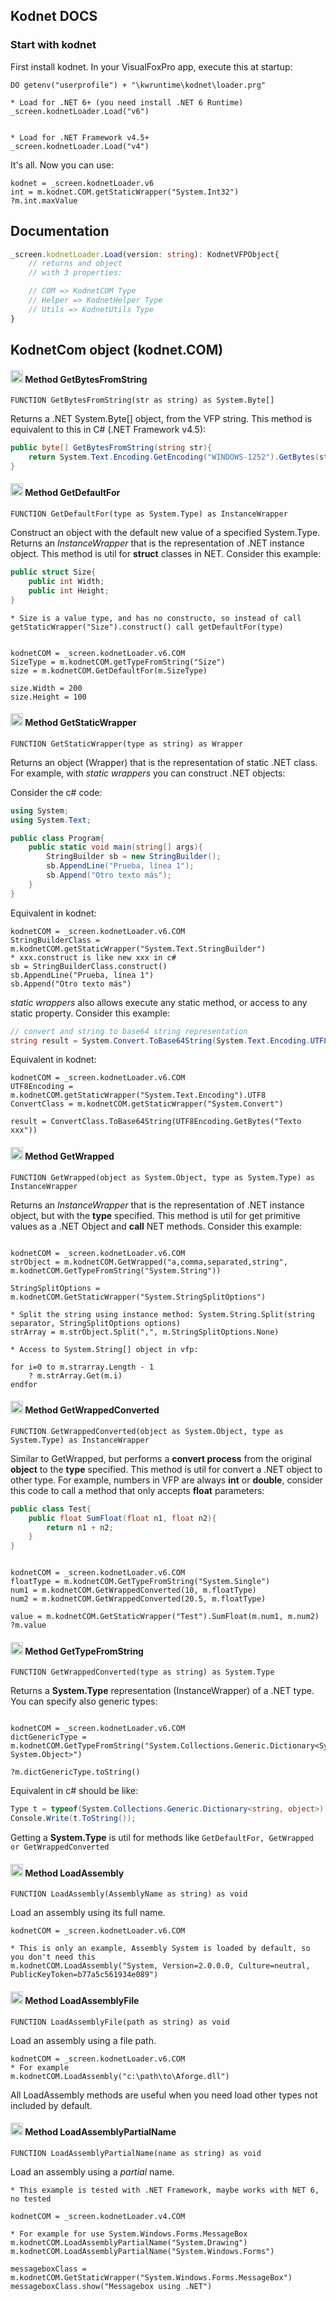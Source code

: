 ## Kodnet DOCS

### Start with kodnet

First install kodnet. In your VisualFoxPro app, execute this at startup:

```foxpro
DO getenv("userprofile") + "\kwruntime\kodnet\loader.prg"

* Load for .NET 6+ (you need install .NET 6 Runtime)
_screen.kodnetLoader.Load("v6")


* Load for .NET Framework v4.5+
_screen.kodnetLoader.Load("v4")
```

It's all.  Now you can use:

```foxpro
kodnet = _screen.kodnetLoader.v6
int = m.kodnet.COM.getStaticWrapper("System.Int32")
?m.int.maxValue

```

## Documentation

```typescript
_screen.kodnetLoader.Load(version: string): KodnetVFPObject{
    // returns and object 
    // with 3 properties: 

    // COM => KodnetCOM Type
    // Helper => KodnetHelper Type 
    // Utils => KodnetUtils Type
}
```

## KodnetCom object (kodnet.COM)


#### <img src="https://client-tools.west-wind.com/docs/bmp/classmethod.png" width="20" height="20" /> Method **GetBytesFromString**

```foxpro
FUNCTION GetBytesFromString(str as string) as System.Byte[]
```

Returns a .NET System.Byte[] object, from the VFP string. This method is equivalent to this in C# (.NET Framework v4.5): 

```c#
public byte[] GetBytesFromString(string str){
    return System.Text.Encoding.GetEncoding("WINDOWS-1252").GetBytes(str);
}
```


#### <img src="https://client-tools.west-wind.com/docs/bmp/classmethod.png" width="20" height="20" /> Method **GetDefaultFor**

```foxpro
FUNCTION GetDefaultFor(type as System.Type) as InstanceWrapper
```

Construct an object with the default new value of a specified System.Type.
Returns an *InstanceWrapper* that is the representation of .NET instance object. This method is util for **struct** classes in NET. Consider this example:

```c#
public struct Size{
    public int Width;
    public int Height;
} 
```

```foxpro
* Size is a value type, and has no constructo, so instead of call getStaticWrapper("Size").construct() call getDefaultFor(type)


kodnetCOM = _screen.kodnetLoader.v6.COM
SizeType = m.kodnetCOM.getTypeFromString("Size")
size = m.kodnetCOM.GetDefaultFor(m.SizeType)

size.Width = 200
size.Height = 100
```


#### <img src="https://client-tools.west-wind.com/docs/bmp/classmethod.png" width="20" height="20" /> Method **GetStaticWrapper**

```foxpro
FUNCTION GetStaticWrapper(type as string) as Wrapper
```

Returns an object (Wrapper) that is the representation of static .NET class. For example, with *static wrappers* you can construct .NET objects:

Consider the c# code:

```c#
using System;
using System.Text;

public class Program{
    public static void main(string[] args){
        StringBuilder sb = new StringBuilder();
        sb.AppendLine("Prueba, línea 1");
        sb.Append("Otro texto más");
    }
}
```

Equivalent in kodnet:

```foxpro
kodnetCOM = _screen.kodnetLoader.v6.COM
StringBuilderClass = m.kodnetCOM.getStaticWrapper("System.Text.StringBuilder")
* xxx.construct is like new xxx in c#
sb = StringBuilderClass.construct() 
sb.AppendLine("Prueba, línea 1")
sb.Append("Otro texto más")
```

*static wrappers* also allows execute any static method, or access to any static property. Consider this example:

```c#
// convert and string to base64 string representation
string result = System.Convert.ToBase64String(System.Text.Encoding.UTF8.GetBytes("Texto xxx"));
```

Equivalent in kodnet:

```foxpro
kodnetCOM = _screen.kodnetLoader.v6.COM
UTF8Encoding = m.kodnetCOM.getStaticWrapper("System.Text.Encoding").UTF8
ConvertClass = m.kodnetCOM.getStaticWrapper("System.Convert")

result = ConvertClass.ToBase64String(UTF8Encoding.GetBytes("Texto xxx"))
```


#### <img src="https://client-tools.west-wind.com/docs/bmp/classmethod.png" width="20" height="20" /> Method **GetWrapped**

```foxpro
FUNCTION GetWrapped(object as System.Object, type as System.Type) as InstanceWrapper
```

Returns an *InstanceWrapper* that is the representation of .NET instance object, but with the **type** specified.
This method is util for get primitive values as a .NET Object and **call** NET methods. Consider this example:


```foxpro

kodnetCOM = _screen.kodnetLoader.v6.COM
strObject = m.kodnetCOM.GetWrapped("a,comma,separated,string", m.kodnetCOM.GetTypeFromString("System.String"))

StringSplitOptions = m.kodnetCOM.GetStaticWrapper("System.StringSplitOptions")

* Split the string using instance method: System.String.Split(string separator, StringSplitOptions options)
strArray = m.strObject.Split(",", m.StringSplitOptions.None)

* Access to System.String[] object in vfp:

for i=0 to m.strarray.Length - 1
    ? m.strArray.Get(m.i)
endfor 
```

#### <img src="https://client-tools.west-wind.com/docs/bmp/classmethod.png" width="20" height="20" /> Method **GetWrappedConverted**


```foxpro
FUNCTION GetWrappedConverted(object as System.Object, type as System.Type) as InstanceWrapper
```

Similar to GetWrapped, but performs a **convert process**  from the original **object** to the **type** specified.
This method is util for convert a .NET object to other type. For example, numbers in VFP are always **int** or **double**, consider this code to call a method that only accepts **float** parameters: 


```c#
public class Test{
    public float SumFloat(float n1, float n2){
        return n1 + n2;
    }
}
```

```foxpro

kodnetCOM = _screen.kodnetLoader.v6.COM
floatType = m.kodnetCOM.GetTypeFromString("System.Single")
num1 = m.kodnetCOM.GetWrappedConverted(10, m.floatType)
num2 = m.kodnetCOM.GetWrappedConverted(20.5, m.floatType)

value = m.kodnetCOM.GetStaticWrapper("Test").SumFloat(m.num1, m.num2)
?m.value
```

#### <img src="https://client-tools.west-wind.com/docs/bmp/classmethod.png" width="20" height="20" /> Method **GetTypeFromString**


```foxpro
FUNCTION GetWrappedConverted(type as string) as System.Type
```

Returns a **System.Type** representation (InstanceWrapper) of a .NET type. You can specify also generic types:

```foxpro

kodnetCOM = _screen.kodnetLoader.v6.COM
dictGenericType = m.kodnetCOM.GetTypeFromString("System.Collections.Generic.Dictionary<System.String, System.Object>")

?m.dictGenericType.toString()
```

Equivalent in c# should be like:

```c#
Type t = typeof(System.Collections.Generic.Dictionary<string, object>);
Console.Write(t.ToString());
```

Getting a **System.Type** is util for methods like ```GetDefaultFor, GetWrapped or GetWrappedConverted```


#### <img src="https://client-tools.west-wind.com/docs/bmp/classmethod.png" width="20" height="20" /> Method **LoadAssembly**

```foxpro
FUNCTION LoadAssembly(AssemblyName as string) as void
```

Load an assembly using its full name. 

```foxpro
kodnetCOM = _screen.kodnetLoader.v6.COM

* This is only an example, Assembly System is loaded by default, so you don't need this
m.kodnetCOM.LoadAssembly("System, Version=2.0.0.0, Culture=neutral, PublicKeyToken=b77a5c561934e089")
```

#### <img src="https://client-tools.west-wind.com/docs/bmp/classmethod.png" width="20" height="20" /> Method **LoadAssemblyFile**


```foxpro
FUNCTION LoadAssemblyFile(path as string) as void
```

Load an assembly using a file path.

```foxpro
kodnetCOM = _screen.kodnetLoader.v6.COM
* For example
m.kodnetCOM.LoadAssembly("c:\path\to\Aforge.dll")
```

All LoadAssembly methods are useful when you need load other types not included by default.


#### <img src="https://client-tools.west-wind.com/docs/bmp/classmethod.png" width="20" height="20" /> Method **LoadAssemblyPartialName**


```foxpro
FUNCTION LoadAssemblyPartialName(name as string) as void
```

Load an assembly using a *partial* name.  

```foxpro
* This example is tested with .NET Framework, maybe works with NET 6, no tested

kodnetCOM = _screen.kodnetLoader.v4.COM

* For example for use System.Windows.Forms.MessageBox
m.kodnetCOM.LoadAssemblyPartialName("System.Drawing")
m.kodnetCOM.LoadAssemblyPartialName("System.Windows.Forms")

messageboxClass = m.kodnetCOM.GetStaticWrapper("System.Windows.Forms.MessageBox")
messageboxClass.show("Messagebox using .NET")
```



